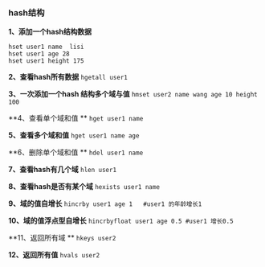 ### hash结构

**1、添加一个hash结构数据** 
   
	hset user1 name  lisi 
	hset user1 age 28
	hset user1 height 175 

**2、查看hash所有数据**       `hgetall user1`

**3、一次添加一个hash 结构多个域与值**  `hmset user2 name wang age 10 height 100` 

**4、查看单个域和值 ** 			`hget user1 name`

**5、查看多个域和值**           `hget user1 name age` 

**6、删除单个域和值 **			`hdel user1 name `

**7、查看hash有几个域** 			`hlen user1 `

**8、查看hash是否有某个域**	`hexists user1 name` 

**9、域的值自增长**     `hincrby user1 age 1   #user1 的年龄增长1`

**10、域的值浮点型自增长**   `hincrbyfloat user1 age 0.5 #user1 增长0.5`

**11、返回所有域 ** 	`hkeys user2` 

**12、返回所有值**	`hvals user2`
